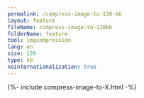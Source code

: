 ```yaml
---
permalink: /compress-image-to-120-kb
layout: feature
fileName: compress-image-to-120kb
folderName: feature
tool: imgcompression
lang: en
size: 120
type: kb
nointernationalization: true
---
```

{%- include compress-image-to-X.html -%}       

